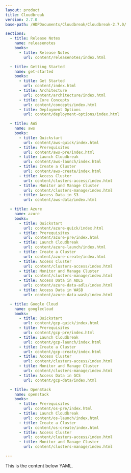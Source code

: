 ```yaml
---
layout: product
title: Cloudbreak
version: 2.7.0
base-path: /HDPDocuments/Cloudbreak/Cloudbreak-2.7.0/

sections:
  - title: Release Notes
    name: releasenotes
    books:
      - title: Release Notes
        url: content/releasenotes/index.html

  - title: Getting Started
    name: get-started
    books:
      - title: Get Started
        url: content/index.html 
      - title: Architecture
        url: content/architecture/index.html
      - title: Core Concepts
        url: content/concepts/index.html 
      - title: Deployment Options
        url: content/deployment-options/index.html

  - title: AWS
    name: aws
    books:
      - title: Quickstart
        url: content/aws-quick/index.html 
      - title: Prerequisites
        url: content/aws-pre/index.html 
      - title: Launch Cloudbreak
        url: content/aws-launch/index.html 
      - title: Create a Cluster
        url: content/aws-create/index.html 
      - title: Access Cluster
        url: content/clusters-access/index.html
      - title: Monitor and Manage Cluster
        url: content/clusters-manage/index.html
      - title: Access Data in S3
        url: content/aws-data/index.html

  - title: Azure
    name: azure
    books:
      - title: Quickstart
        url: content/azure-quick/index.html 
      - title: Prerequisites
        url: content/azure-pre/index.html 
      - title: Launch Cloudbreak
        url: content/azure-launch/index.html 
      - title: Create a Cluster
        url: content/azure-create/index.html 
      - title: Access Cluster
        url: content/clusters-access/index.html
      - title: Monitor and Manage Cluster
        url: content/clusters-manage/index.html
      - title: Access Data in ADLS
        url: content/azure-data-adls/index.html
      - title: Access Data in WASB
        url: content/azure-data-wasb/index.html

  - title: Google Cloud
    name: googlecloud
    books:
      - title: Quickstart
        url: content/gcp-quick/index.html 
      - title: Prerequisites
        url: content/gcp-pre/index.html 
      - title: Launch Cloudbreak
        url: content/gcp-launch/index.html 
      - title: Create a Cluster
        url: content/gcp-create/index.html 
      - title: Access Cluster
        url: content/clusters-access/index.html
      - title: Monitor and Manage Cluster
        url: content/clusters-manage/index.html
      - title: Access Data in GCS
        url: content/gcp-data/index.html

  - title: OpenStack
    name: openstack
    books:
      - title: Prerequisites
        url: content/os-pre/index.html 
      - title: Launch Cloudbreak
        url: content/os-launch/index.html 
      - title: Create a Cluster
        url: content/os-create/index.html 
      - title: Access Cluster
        url: content/clusters-access/index.html
      - title: Monitor and Manage Cluster
        url: content/clusters-manage/index.html

---
```


This is the content below YAML.
